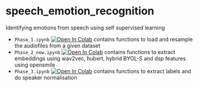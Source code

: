# speech_emotion_recognition
Identifying emotions from speech using self supervised learning

- `Phase_1.ipynb` [![Open In Colab](https://colab.research.google.com/assets/colab-badge.svg)](https://colab.research.google.com/github/satvik-dixit/speech_emotion_recognition/blob/main/Phase_1.ipynb) contains functions to load and resample the audiofiles from a given dataset
- `Phase_2_new.ipynb` [![Open In Colab](https://colab.research.google.com/assets/colab-badge.svg)](https://colab.research.google.com/github/satvik-dixit/speech_emotion_recognition/blob/main/Phase_2_new.ipynb) contains functions to extract embeddings using wav2vec, hubert, hybrid BYOL-S and dsp features using opensmile
- `Phase_3.ipynb` [![Open In Colab](https://colab.research.google.com/assets/colab-badge.svg)](https://colab.research.google.com/github/satvik-dixit/speech_emotion_recognition/blob/main/Phase_3.ipynb) contains functions to extract labels and do speaker normalisation
